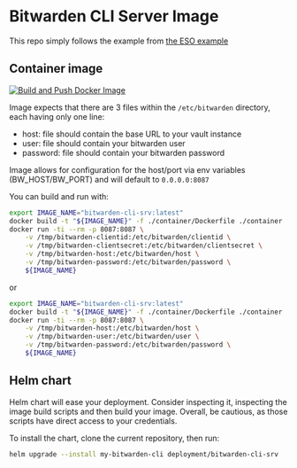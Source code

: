 # Bitwarden CLI Server Image

This repo simply follows the example from [the ESO example](https://external-secrets.io/main/examples/bitwarden/)

## Container image

[![Build and Push Docker Image](https://github.com/mimiteto/bitwarden-cli-server-image/actions/workflows/docker-build-push.yml/badge.svg?branch=master)](https://github.com/mimiteto/bitwarden-cli-server-image/actions/workflows/docker-build-push.yml)

Image expects that there are 3 files within the `/etc/bitwarden` directory, each having only one line:

* host: file should contain the base URL to your vault instance
* user: file should contain your bitwarden user
* password: file should contain your bitwarden password

Image allows for configuration for the host/port via env variables (BW_HOST/BW_PORT) and will default to `0.0.0.0:8087`

You can build and run with:

```bash
export IMAGE_NAME="bitwarden-cli-srv:latest"
docker build -t "${IMAGE_NAME}" -f ./container/Dockerfile ./container
docker run -ti --rm -p 8087:8087 \
    -v /tmp/bitwarden-clientid:/etc/bitwarden/clientid \
    -v /tmp/bitwarden-clientsecret:/etc/bitwarden/clientsecret \
    -v /tmp/bitwarden-host:/etc/bitwarden/host \
    -v /tmp/bitwarden-password:/etc/bitwarden/password \
    ${IMAGE_NAME}
```

or

```bash
export IMAGE_NAME="bitwarden-cli-srv:latest"
docker build -t "${IMAGE_NAME}" -f ./container/Dockerfile ./container
docker run -ti --rm -p 8087:8087 \
    -v /tmp/bitwarden-host:/etc/bitwarden/host \
    -v /tmp/bitwarden-user:/etc/bitwarden/user \
    -v /tmp/bitwarden-password:/etc/bitwarden/password \
    ${IMAGE_NAME}
```

## Helm chart

Helm chart will ease your deployment.
Consider inspecting it, inspecting the image build scripts and then build your image.
Overall, be cautious, as those scripts have direct access to your credentials.

To install the chart, clone the current repository, then run:

```bash
helm upgrade --install my-bitwarden-cli deployment/bitwarden-cli-srv
```
